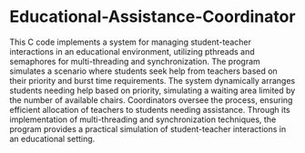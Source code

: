 # Educational-Assistance-Coordinator

This C code implements a system for managing student-teacher interactions in an educational environment, utilizing pthreads and semaphores for multi-threading and synchronization. The program simulates a scenario where students seek help from teachers based on their priority and burst time requirements. The system dynamically arranges students needing help based on priority, simulating a waiting area limited by the number of available chairs. Coordinators oversee the process, ensuring efficient allocation of teachers to students needing assistance. Through its implementation of multi-threading and synchronization techniques, the program provides a practical simulation of student-teacher interactions in an educational setting.
